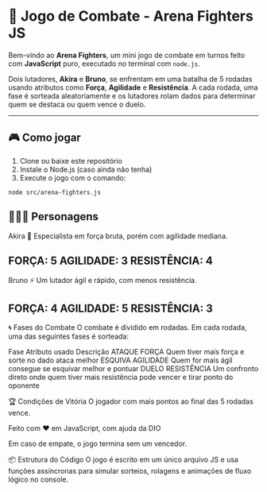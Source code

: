 # 🥋 Jogo de Combate - Arena Fighters JS

Bem-vindo ao **Arena Fighters**, um mini jogo de combate em turnos feito com **JavaScript** puro, executado no terminal com `node.js`.

Dois lutadores, **Akira** e **Bruno**, se enfrentam em uma batalha de 5 rodadas usando atributos como **Força**, **Agilidade** e **Resistência**. A cada rodada, uma fase é sorteada aleatoriamente e os lutadores rolam dados para determinar quem se destaca ou quem vence o duelo.

---

## 🎮 Como jogar

1. Clone ou baixe este repositório
2. Instale o Node.js (caso ainda não tenha)
3. Execute o jogo com o comando:
```
node src/arena-fighters.js
````

🧑‍🤝‍🧑 Personagens
--------------------------------------------------------------
Akira
🧬 Especialista em força bruta, porém com agilidade mediana.

FORÇA: 5
AGILIDADE: 3
RESISTÊNCIA: 4
-------------------------------------------------------------
Bruno
⚡ Um lutador ágil e rápido, com menos resistência.

FORÇA: 4
AGILIDADE: 5
RESISTÊNCIA: 3
-------------------------------------------------------------

🌀 Fases do Combate
O combate é dividido em rodadas. Em cada rodada, uma das seguintes fases é sorteada:

Fase	Atributo usado	Descrição
ATAQUE	FORÇA	Quem tiver mais força e sorte no dado ataca melhor
ESQUIVA	AGILIDADE	Quem for mais ágil consegue se esquivar melhor e pontuar
DUELO	RESISTÊNCIA	Um confronto direto onde quem tiver mais resistência pode vencer e tirar ponto do oponente

🏆 Condições de Vitória
O jogador com mais pontos ao final das 5 rodadas vence.

Feito com ❤️ em JavaScript, com ajuda da DIO

Em caso de empate, o jogo termina sem um vencedor.

📦 Estrutura do Código
O jogo é escrito em um único arquivo JS e usa funções assíncronas para simular sorteios, rolagens e animações de fluxo lógico no console.


